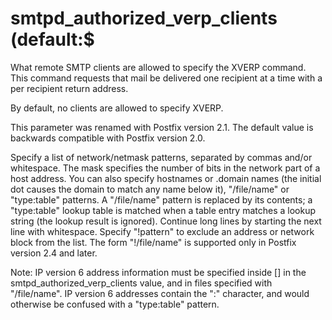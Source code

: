 # smtpd_authorized_verp_clients (default:$ 

 What remote SMTP clients are allowed to specify the XVERP command.
This command requests that mail be delivered one recipient at a
time with a per recipient return address.  

 By default, no clients are allowed to specify XVERP.  

 This parameter was renamed with Postfix version 2.1. The default value
is backwards compatible with Postfix version 2.0.  

 Specify a list of network/netmask patterns, separated by commas
and/or whitespace. The mask specifies the number of bits in the
network part of a host address. You can also specify hostnames or
.domain names (the initial dot causes the domain to match any name
below it),  "/file/name" or "type:table" patterns.  A "/file/name"
pattern is replaced by its contents; a "type:table" lookup table
is matched when a table entry matches a lookup string (the lookup
result is ignored).  Continue long lines by starting the next line
with whitespace. Specify "!pattern" to exclude an address or network
block from the list. The form "!/file/name" is supported only in
Postfix version 2.4 and later.  

 Note: IP version 6 address information must be specified inside
[] in the smtpd_authorized_verp_clients value, and in
files specified with "/file/name".  IP version 6 addresses contain
the ":" character, and would otherwise be confused with a "type:table"
pattern.  


